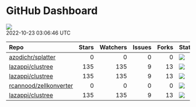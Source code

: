 GitHub Dashboard
================

![](https://github.com/lazappi/gh-dashboard/workflows/Render%20Status/badge.svg)  
2022-10-23 03:06:46 UTC

| Repo                                                                | Stars | Watchers | Issues | Forks | Status                                                                                                                                                   | Commit                                                                                                                                                                           |
| :------------------------------------------------------------------ | ----: | -------: | -----: | ----: | :------------------------------------------------------------------------------------------------------------------------------------------------------- | :------------------------------------------------------------------------------------------------------------------------------------------------------------------------------- |
| [azodichr/splatter](https://github.com/azodichr/splatter)           |     0 |        0 |      0 |     0 | [![](https://github.com/Oshlack/splatter/workflows/R-CMD-check-bioc/badge.svg)](https://github.com/Oshlack/splatter/actions/runs/3243408379)             | <a href="https://github.com/azodichr/splatter/commit/e239f82585d8b202fab2ce9b972d467190b1c44d" title="fix bug where the same nCells was being sampled for each donor">e239f8</a> |
| [lazappi/clustree](https://github.com/lazappi/clustree)             |   135 |      135 |      9 |    13 | [![](https://github.com/lazappi/clustree/workflows/R-CMD-check/badge.svg)](https://github.com/lazappi/clustree/actions/runs/2567418949)                  | <a href="https://github.com/lazappi/clustree/commit/cb0256d419e0bb7129bec917f1ebaeacdf0c2842" title="Merge branch 'master' into develop">cb0256</a>                              |
| [lazappi/clustree](https://github.com/lazappi/clustree)             |   135 |      135 |      9 |    13 | [![](https://github.com/lazappi/clustree/workflows/pkgdown/badge.svg)](https://github.com/lazappi/clustree/actions/runs/2567418946)                      | <a href="https://github.com/lazappi/clustree/commit/cb0256d419e0bb7129bec917f1ebaeacdf0c2842" title="Merge branch 'master' into develop">cb0256</a>                              |
| [rcannood/zellkonverter](https://github.com/rcannood/zellkonverter) |     0 |        0 |      0 |     0 | [![](https://github.com/theislab/zellkonverter/workflows/R-CMD-check-bioc/badge.svg)](https://github.com/theislab/zellkonverter/actions/runs/3282933676) | <a href="https://github.com/rcannood/zellkonverter/commit/1f7439ff0e3c568f104e0a10cec5ba7ab45bb443" title="fix ci script">1f7439</a>                                             |
| [lazappi/clustree](https://github.com/lazappi/clustree)             |   135 |      135 |      9 |    13 | [![](https://github.com/lazappi/clustree/workflows/test-coverage/badge.svg)](https://github.com/lazappi/clustree/actions/runs/2567418948)                | <a href="https://github.com/lazappi/clustree/commit/cb0256d419e0bb7129bec917f1ebaeacdf0c2842" title="Merge branch 'master' into develop">cb0256</a>                              |
